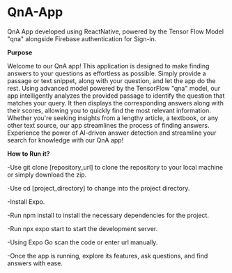 # QnA-App

QnA App developed using ReactNative, powered by the Tensor Flow Model "qna" alongside Firebase authentication for Sign-in.

**Purpose**

Welcome to our QnA app! This application is designed to make finding answers to your questions as effortless as possible. Simply provide a passage or text snippet, along with your question, and let the app do the rest. Using advanced model powered by the TensorFlow "qna" model, our app intelligently analyzes the provided passage to identify the question that matches your query. It then displays the corresponding answers along with their scores, allowing you to quickly find the most relevant information. Whether you're seeking insights from a lengthy article, a textbook, or any other text source, our app streamlines the process of finding answers. Experience the power of AI-driven answer detection and streamline your search for knowledge with our QnA app!

**How to Run it?**

-Use git clone [repository_url] to clone the repository to your local machine or simply download the zip.

-Use cd [project_directory] to change into the project directory.

-Install Expo.

-Run npm install to install the necessary dependencies for the project.

-Run npx expo start to start the development server.

-Using Expo Go scan the code or enter url manually.

-Once the app is running, explore its features, ask questions, and find answers with ease.

